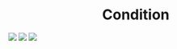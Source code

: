 <h1 align="center"> Condition </h1>
<img src="https://user-images.githubusercontent.com/25712677/57200712-29fd6b80-6f33-11e9-932f-a7c30d10ff31.png" style="max-width:100%;">
<img src="https://user-images.githubusercontent.com/25712677/57200718-2ff34c80-6f33-11e9-89c7-9b2cd5730e72.png" style="max-width:100%;">
<img src="https://user-images.githubusercontent.com/25712677/57200725-46010d00-6f33-11e9-8b1a-5dc56e2f7eef.png" style="max-width:100%;">
